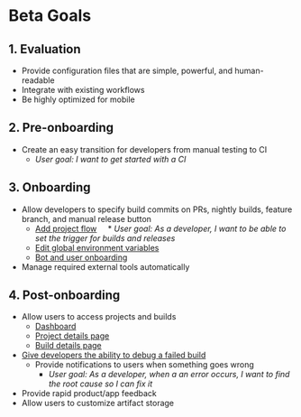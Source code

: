 # Beta Goals
## 1. Evaluation
* Provide configuration files that are simple, powerful, and human-readable
* Integrate with existing workflows 
* Be highly optimized for mobile 

## 2. Pre-onboarding 
* Create an easy transition for developers from manual testing to CI
   * *User goal: I want to get started with a CI*

## 3. Onboarding
* Allow developers to specify build commits on PRs, nightly builds, feature branch, and manual release button
   * [Add project flow](add_project_flow.md)
     * *User goal: As a developer, I want to be able to set the trigger for builds and releases*
   * [Edit global environment variables](edit_global_env_variables.md)
   * [Bot and user onboarding](first_time_setup.md)
* Manage required external tools automatically 

## 4. Post-onboarding 
* Allow users to access projects and builds
   * [Dashboard](dashboard_page.md)
   * [Project details page](project_details_page.md)
   * [Build details page](build_details_page.md)
* [Give developers the ability to debug a failed build](./debug_failed_build.md) 
     * Provide notifications to users when something goes wrong 
       * *User goal: As a developer, when a an error occurs, I want to find the root cause so I can fix it*
* Provide rapid product/app feedback
* Allow users to customize artifact storage
